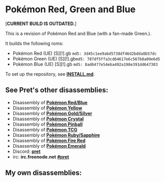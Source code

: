 # Pokémon Red, Green and Blue

[**CURRENT BUILD IS OUTDATED.**]

This is a revision of Pokémon Red and Blue (with a fan-made Green.).

It builds the following roms:

* Pokémon Red (UE) [S][!].gb  `md5: 3d45c1ee9abd5738df46d2bdda8b57dc`
* Pokémon Green (UE) [S][!].gb`md5: 787df5ffa3cd64617e6c567b8a09e6d5`
* Pokémon Blue (UE) [S][!].gb `md5: 8ad6477e54eba492a198e391dd647303`

To set up the repository, see [**INSTALL.md**](INSTALL.md).

## See Pret's other disassemblies:

* Disassembly of [**Pokémon Red/Blue**][pokered]
* Disassembly of [**Pokémon Yellow**][pokeyellow]
* Disassembly of [**Pokémon Gold/Silver**][pokegold]
* Disassembly of [**Pokémon Crystal**][pokecrystal]
* Disassembly of [**Pokémon Pinball**][pokepinball]
* Disassembly of [**Pokémon TCG**][poketcg]
* Disassembly of [**Pokémon Ruby/Sapphire**][pokeruby]
* Disassembly of [**Pokémon Fire Red**][pokefirered]
* Disassembly of [**Pokémon Emerald**][pokeemerald]
* Discord: [**pret**][Discord]
* irc: **irc.freenode.net** [**#pret**][irc]

[pokered]: https://github.com/pret/pokered
[pokeyellow]: https://github.com/pret/pokeyellow
[pokegold]: https://github.com/pret/pokegold
[pokecrystal]: https://github.com/pret/pokecrystal
[pokepinball]: https://github.com/pret/pokepinball
[poketcg]: https://github.com/pret/poketcg
[pokeruby]: https://github.com/pret/pokeruby
[pokefirered]: https://github.com/pret/pokefirered
[pokeemerald]: https://github.com/pret/pokeemerald
[Discord]: https://discord.gg/cJxDDVP
[irc]: https://kiwiirc.com/client/irc.freenode.net/?#pret

## My own disassemblies:

